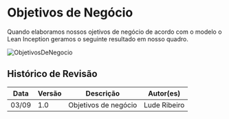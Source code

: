 # Objetivos de Negócio

Quando elaboramos nossos ojetivos de negócio de acordo com o modelo o Lean Inception geramos o seguinte resultado em nosso quadro.

![ObjetivosDeNegocio](https://i.imgur.com/hNDr2DW.png)
## Histórico de Revisão

| Data  | Versão | Descrição | Autor(es) |
|-------|--------|-----------|-----------|
|03/09|1.0|Objetivos de negócio|Lude Ribeiro|